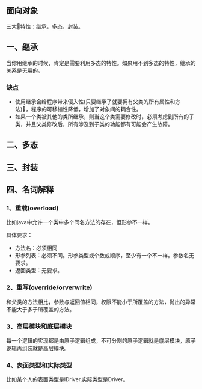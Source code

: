 ## 面向对象
三大特性：继承，多态，封装。

## 一、继承

当你用继承的时候，肯定是需要利用多态的特性。如果用不到多态的特性，继承的关系是无用的。

### 缺点
* 使用继承会给程序带来侵入性(只要继承了就要拥有父类的所有属性和方法)，程序的可移植性降低，增加了对象间的耦合性。
* 如果一个类被其他的类所继承，则当这个类需要修改时，必须考虑到所有的子类，并且父类修改后，所有涉及到子类的功能都有可能会产生故障。

## 二、多态

## 三、封装

## 四、名词解释
### 1、重载(overload)
比如java中允许一个类中多个同名方法的存在，但形参不一样。

具体要求：
* 方法名：必须相同
* 形参列表：必须不同。形参类型或个数或顺序，至少有一个不一样。参数名无要求。
* 返回类型：无要求。

### 2、重写(override/orverwrite)
和父类的方法相比，参数与返回值相同，权限不能小于所覆盖的方法，抛出的异常不能大于多于所覆盖的方法。

### 3、高层模块和底层模块
每一个逻辑的实现都是由原子逻辑组成，不可分割的原子逻辑就是底层模块，原子逻辑再组装就是高层模块。

### 4、表面类型和实际类型
比如某个人的表面类型是IDriver,实际类型是Driver。


